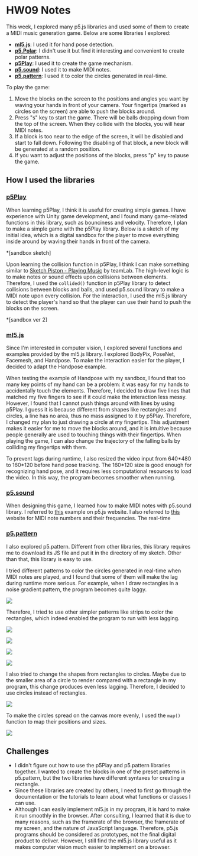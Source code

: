 # HW09 Notes
This week, I explored many p5.js libraries and used some of them to create a MIDI music generation game. Below are some libraries I explored: 

* **[ml5.js](https://learn.ml5js.org/#/)**: I used it for hand pose detection. 
* **[p5.Polar](https://github.com/liz-peng/p5.Polar)**: I didn't use it but find it interesting and convenient to create polar patterns. 
* **[p5Play](https://p5play.org/index.html)**: I used it to create the game mechanism. 
* **[p5.sound](https://p5js.org/reference/#/libraries/p5.sound)**: I used it to make MIDI notes. 
* **[p5.pattern](https://openprocessing.org/sketch/1278485)**: I used it to color the circles generated in real-time. 

To play the game: 

1. Move the blocks on the screen to the positions and angles you want by waving your hands in front of your camera. Your fingertips (marked as circles on the screen) are able to push the blocks around. 
2. Press "s" key to start the game. There will be balls dropping down from the top of the screen. When they collide with the blocks, you will hear MIDI notes.
3. If a block is too near to the edge of the screen, it will be disabled and start to fall down. Following the disabling of that block, a new block will be generated at a random position. 
4. If you want to adjust the positions of the blocks, press "p" key to pause the game. 

## How I used the libraries
### [p5Play](https://p5play.org/index.html)
When learning p5Play, I think it is useful for creating simple games. I have experience with Unity game development, and I found many game-related functions in this library, such as bounciness and velocity. Therefore, I plan to make a simple game with the p5Play library. Below is a sketch of my initial idea, which is a digital sandbox for the player to move everything inside around by waving their hands in front of the camera. 

*[sandbox sketch]

Upon learning the collision function in p5Play, I think I can make something similar to [Sketch Piston - Playing Music](https://www.teamlab.art/w/playingmusic/) by teamLab. The high-level logic is to make notes or sound effects upon collisions between elements. Therefore, I used the `collided()` function in p5Play library to detect collisions between blocks and balls, and used p5.sound library to make a MIDI note upon every collision. For the interaction, I used the ml5.js library to detect the player's hand so that the player can use their hand to push the blocks on the screen. 

*[sandbox ver 2]

### [ml5.js](https://learn.ml5js.org/#/)
Since I'm interested in computer vision, I explored several functions and examples provided by the ml5.js library. I explored BodyPix, PoseNet, Facemesh, and Handpose. To make the interaction easier for the player, I decided to adapt the Handpose example. 

When testing the example of Handpose with my sandbox, I found that too many key points of my hand can be a problem: it was easy for my hands to accidentally touch the elements. Therefore, I decided to draw five lines that matched my five fingers to see if it could make the interaction less messy. However, I found that I cannot push things around with lines by using p5Play. I guess it is because different from shapes like rectangles and circles, a line has no area, thus no mass assigned to it by p5Play. Therefore, I changed my plan to just drawing a circle at my fingertips. This adjustment makes it easier for me to move the blocks around, and it is intuitive because people generally are used to touching things with their fingertips. When playing the game, I can also change the trajectory of the falling balls by colliding my fingertips with them. 

To prevent lags during runtime, I also resized the video input from 640\*480 to 160\*120 before hand pose tracking. The 160\*120 size is good enough for recognizing hand pose, and it requires less computational resources to load the video. In this way, the program becomes smoother when running. 

### [p5.sound](https://p5js.org/reference/#/libraries/p5.sound)
When designing this game, I learned how to make MIDI notes with p5.sound library. I referred to [this](https://p5js.org/examples/hello-p5-song.html) example on p5.js website. I also referred to [this](https://www.inspiredacoustics.com/en/MIDI_note_numbers_and_center_frequencies) website for MIDI note numbers and their frequencies. The real-time

### [p5.pattern](https://openprocessing.org/sketch/1278485)
I also explored p5.pattern. Different from other libraries, this library requires me to download its JS file and put it in the directory of my sketch. Other than that, this library is easy to use. 

I tried different patterns to color the circles generated in real-time when MIDI notes are played, and I found that some of them will make the lag during runtime more serious. For example, when I draw rectangles in a noise gradient pattern, the program becomes quite laggy. 

![](./noiseGrad.png)

Therefore, I tried to use other simpler patterns like strips to color the rectangles, which indeed enabled the program to run with less lagging. 

![](./stripe-20.png)

![](./stripe-20-no-rotate.png)

![](./stripe-25-rotate-3.png)

![](./stripe-30.png)

I also tried to change the shapes from rectangles to circles. Maybe due to the smaller area of a circle to render compared with a rectangle in my program, this change produces even less lagging. Therefore, I decided to use circles instead of rectangles. 

![](./noiseCircle.png)

To make the circles spread on the canvas more evenly, I used the `map()` function to map their positions and sizes. 

![](./noiseCircle-mapped.png)

## Challenges
* I didn't figure out how to use the p5Play and p5.pattern libraries together. I wanted to create the blocks in one of the preset patterns in p5.pattern, but the two libraries have different syntaxes for creating a rectangle.
* Since these libraries are created by others, I need to first go through the documentation or the tutorials to learn about what functions or classes I can use.
* Although I can easily implement ml5.js in my program, it is hard to make it run smoothly in the browser. After consulting, I learned that it is due to many reasons, such as the framerate of the browser, the framerate of my screen, and the nature of JavaScript language. Therefore, p5.js programs should be considered as prototypes, not the final digital product to deliver. However, I still find the ml5.js library useful as it makes computer vision much easier to implement on a browser. 
